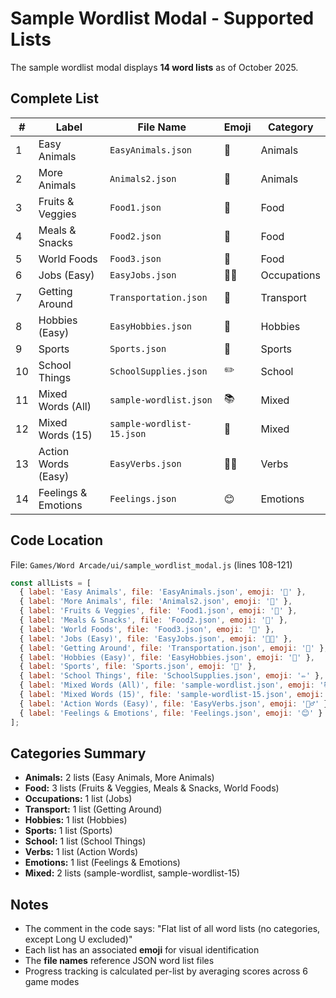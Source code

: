 # Sample Wordlist Modal - Supported Lists

The sample wordlist modal displays **14 word lists** as of October 2025.

## Complete List

| # | Label | File Name | Emoji | Category |
|---|-------|-----------|-------|----------|
| 1 | Easy Animals | `EasyAnimals.json` | 🐯 | Animals |
| 2 | More Animals | `Animals2.json` | 🐼 | Animals |
| 3 | Fruits & Veggies | `Food1.json` | 🍎 | Food |
| 4 | Meals & Snacks | `Food2.json` | 🍔 | Food |
| 5 | World Foods | `Food3.json` | 🍣 | Food |
| 6 | Jobs (Easy) | `EasyJobs.json` | 👩‍🔧 | Occupations |
| 7 | Getting Around | `Transportation.json` | 🚗 | Transport |
| 8 | Hobbies (Easy) | `EasyHobbies.json` | 🎨 | Hobbies |
| 9 | Sports | `Sports.json` | 🏀 | Sports |
| 10 | School Things | `SchoolSupplies.json` | ✏️ | School |
| 11 | Mixed Words (All) | `sample-wordlist.json` | 📚 | Mixed |
| 12 | Mixed Words (15) | `sample-wordlist-15.json` | 📝 | Mixed |
| 13 | Action Words (Easy) | `EasyVerbs.json` | 🏃‍♂️ | Verbs |
| 14 | Feelings & Emotions | `Feelings.json` | 😊 | Emotions |

## Code Location
File: `Games/Word Arcade/ui/sample_wordlist_modal.js` (lines 108-121)

```javascript
const allLists = [
  { label: 'Easy Animals', file: 'EasyAnimals.json', emoji: '🐯' },
  { label: 'More Animals', file: 'Animals2.json', emoji: '🐼' },
  { label: 'Fruits & Veggies', file: 'Food1.json', emoji: '🍎' },
  { label: 'Meals & Snacks', file: 'Food2.json', emoji: '🍔' },
  { label: 'World Foods', file: 'Food3.json', emoji: '🍣' },
  { label: 'Jobs (Easy)', file: 'EasyJobs.json', emoji: '👩‍🔧' },
  { label: 'Getting Around', file: 'Transportation.json', emoji: '🚗' },
  { label: 'Hobbies (Easy)', file: 'EasyHobbies.json', emoji: '🎨' },
  { label: 'Sports', file: 'Sports.json', emoji: '🏀' },
  { label: 'School Things', file: 'SchoolSupplies.json', emoji: '✏️' },
  { label: 'Mixed Words (All)', file: 'sample-wordlist.json', emoji: '📚' },
  { label: 'Mixed Words (15)', file: 'sample-wordlist-15.json', emoji: '📝' },
  { label: 'Action Words (Easy)', file: 'EasyVerbs.json', emoji: '🏃‍♂️' },
  { label: 'Feelings & Emotions', file: 'Feelings.json', emoji: '😊' }
];
```

## Categories Summary

- **Animals:** 2 lists (Easy Animals, More Animals)
- **Food:** 3 lists (Fruits & Veggies, Meals & Snacks, World Foods)
- **Occupations:** 1 list (Jobs)
- **Transport:** 1 list (Getting Around)
- **Hobbies:** 1 list (Hobbies)
- **Sports:** 1 list (Sports)
- **School:** 1 list (School Things)
- **Verbs:** 1 list (Action Words)
- **Emotions:** 1 list (Feelings & Emotions)
- **Mixed:** 2 lists (sample-wordlist, sample-wordlist-15)

## Notes

- The comment in the code says: "Flat list of all word lists (no categories, except Long U excluded)"
- Each list has an associated **emoji** for visual identification
- The **file names** reference JSON word list files
- Progress tracking is calculated per-list by averaging scores across 6 game modes
